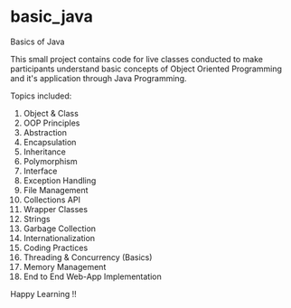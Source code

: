 # basic_java
Basics of Java

This small project contains code for live classes conducted to make participants understand basic concepts of Object Oriented Programming and it's application through Java Programming. 

Topics included:
1. Object & Class
2. OOP Principles
3. Abstraction
4. Encapsulation
5. Inheritance
6. Polymorphism
7. Interface
8. Exception Handling
9. File Management
10. Collections API
11. Wrapper Classes
12. Strings
13. Garbage Collection
14. Internationalization
15. Coding Practices
16. Threading & Concurrency (Basics)
17. Memory Management
18. End to End Web-App Implementation


Happy Learning !!